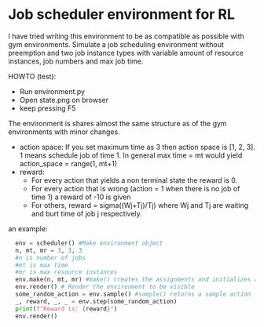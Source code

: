 # Job scheduler environment for RL
I have tried writing this environment to be as compatible as possible with gym environments. 
Simulate a job scheduling environment without preemption and two job instance types with variable amount of resource instances, job numbers and max job time.

HOWTO (test):
- Run environment.py
- Open state.png on browser
- keep pressing F5

The environment is shares almost the same structure as of the gym environments with minor changes.

- action space: If you set maximum time as 3 then action space is [1, 2, 3]. 1 means schedule job of time 1. In general max time = mt would yield action_space = range(1, mt+1)
- reward:
    - For every action that yields a non terminal state the reward is 0.
    - For every action that is wrong (action = 1 when there is no job of time 1) a reward of -10 is given
    - For others, reward = sigma((Wj+Tj)/Tj) where Wj and Tj are waiting and burt time of job j respectively.


an example:
```python
  env = scheduler() #Make environment object
  n, mt, mr = 3, 3, 3
  #n is number of jobs
  #mt is max time
  #mr is max resource instances
  env.make(n, mt, mr) #make() creates the assignments and initializes a random start state
  env.render() # Render the environment to be visible
  some_random_action = env.sample() #sample() returns a sample action
  _, reward, _, _ = env.step(some_random_action)
  print(f"Reward is: {reward}")
  env.render()
```
